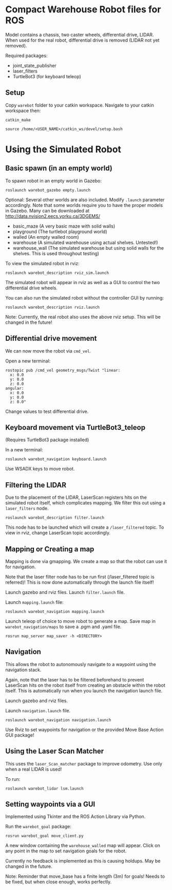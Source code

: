 # Compact Warehouse Robot files for ROS
Model contains a chassis, two caster wheels, differential drive, LIDAR. 
When used for the real robot, differential drive is removed (LIDAR not yet removed).

Required packages:

* joint_state_publisher
* laser_filters
* TurtleBot3 (for keyboard teleop)

## Setup

Copy `warebot` folder to your catkin workspace. Navigate to your catkin workspace then:

    catkin_make

    source /home/<USER_NAME>/catkin_ws/devel/setup.bash

# Using the Simulated Robot

## Basic spawn (in an empty world)

To spawn robot in an empty world in Gazebo:

    roslaunch warebot_gazebo empty.launch

Optional: Several other worlds are also included. Modify `.launch` parameter accordingly.
Note that some worlds require you to have the proper models in Gazebo. Many can be downloaded at http://data.nvision2.eecs.yorku.ca/3DGEMS/

* basic_maze (A very basic maze with solid walls)
* playground (The turtlebot playground world)
* walled (An empty walled room)
* warehouse (A simulated warehouse using actual shelves. Untested!)
* warehouse_wall (The simulated warehouse but using solid walls for the shelves. This is used throughout testing)

To view the simulated robot in rviz:

    roslaunch warebot_description rviz_sim.launch

The simulated robot will appear in rviz as well as a GUI to control the two differential drive wheels.

You can also run the simulated robot without the controller GUI by running:

    roslaunch warebot_description rviz.launch
   
 Note: Currently, the real robot also uses the above rviz setup. This will be changed in the future!


## Differential drive movement
We can now move the robot via `cmd_vel`.

Open a new terminal:

    rostopic pub /cmd_vel geometry_msgs/Twist "linear:
      x: 0.0
      y: 0.0
      z: 0.0
    angular:
      x: 0.0
      y: 0.0
      z: 0.0"

Change values to test differential drive.

## Keyboard movement via TurtleBot3_teleop
(Requires TurtleBot3 package installed)

In a new terminal:

    roslaunch warebot_navigation keyboard.launch

Use WSADX keys to move robot.


## Filtering the LIDAR
Due to the placement of the LIDAR, LaserScan registers hits on the simulated robot itself, which complicates mapping. We filter this out using a `laser_filters` node.

    roslaunch warebot_description filter.launch

This node has to be launched which will create a `/laser_filtered` topic.
To view in rviz, change LaserScan topic accordingly.

## Mapping or Creating a map
Mapping is done via gmapping. We create a map so that the robot can use it for navigation.

Note that the laser filter node has to be run first (/laser_filtered topic is referred)! This is now done automatically through the launch file itself!

Launch gazebo and rviz files.
Launch `filter.launch` file.

Launch `mapping.launch` file:

    roslaunch warebot_navigation mapping.launch

Launch teleop of choice to move robot to generate a map.
Save map in `warebot_navigation/maps` to save a .pgm and .yaml file.

    rosrun map_server map_saver -h <DIRECTORY>

## Navigation
This allows the robot to autonomously navigate to a waypoint using the navigation stack.

Again, note that the laser has to be filtered beforehand to prevent LaserScan hits on the robot itself from creating an obstacle within the robot itself. This is automatically run when you launch the navigation launch file.

Launch gazebo and rviz files.

Launch `navigation.launch` file.

    roslaunch warebot_navigation navigation.launch

Use Rviz to set waypoints for navigation or the provided Move Base Action GUI package!


## Using the Laser Scan Matcher
This uses the `laser_Scan_matcher` package to improve odometry. Use only when a real LIDAR is used!

To run:

    roslaunch warebot_lidar lsm.launch

## Setting waypoints via a GUI
Implemented using Tkinter and the ROS Action Library via Python.

Run the `warebot_goal` package:

    rosrun warebot_goal move_client.py

A new window containing the `warehouse_walled` map will appear. Click on any point in the map to set navigation goals for the robot.

Currently no feedback is implemented as this is causing holdups. May be changed in the future.

Note: Reminder that move_base has a finite length (3m) for goals! Needs to be fixed, but when close enough, works perfectly.
